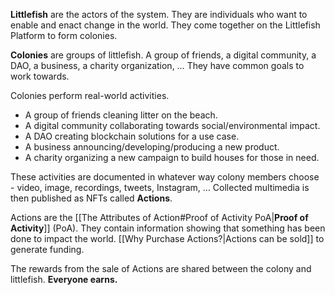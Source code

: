 **Littlefish** are the actors of the system. They are individuals who want to enable and enact change in the world. They come together on the Littlefish Platform to form colonies.

**Colonies** are groups of littlefish. A group of friends, a digital community, a DAO, a business, a charity organization, … They have common goals to work towards. 

Colonies perform real-world activities. 
- A group of friends cleaning litter on the beach. 
- A digital community collaborating towards social/environmental impact.
- A DAO creating blockchain solutions for a use case.
- A business announcing/developing/producing a new product. 
- A charity organizing a new campaign to build houses for those in need. 

These activities are documented in whatever way colony members choose - video, image, recordings, tweets, Instagram, … Collected multimedia is then published as NFTs called **Actions**.

Actions are the [[The Attributes of Action#Proof of Activity PoA|**Proof of Activity**]] (PoA). They contain information showing that something has been done to impact the world. [[Why Purchase Actions?|Actions can be sold]] to generate funding. 

The rewards from the sale of Actions are shared between the colony and littlefish. **Everyone earns.**


